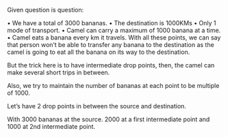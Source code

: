 Given question is question:

• We have a total of 3000 bananas. • The destination is 1000KMs • Only 1 mode of transport. • Camel can carry a maximum of 1000 banana at a time. • Camel eats a banana every km it travels. With all these points, we can say that person won’t be able to transfer any banana to the destination as the camel is going to eat all the banana on its way to the destination.

But the trick here is to have intermediate drop points, then, the camel can make several short trips in between.

Also, we try to maintain the number of bananas at each point to be multiple of 1000.

Let’s have 2 drop points in between the source and destination.

With 3000 bananas at the source. 2000 at a first intermediate point and 1000 at 2nd intermediate point.
